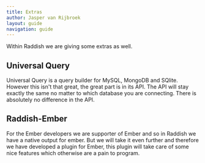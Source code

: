 ```yaml
---
title: Extras
author: Jasper van Rijbroek
layout: guide
navigation: guide
---
```


Within Raddish we are giving some extras as well.

## Universal Query
Universal Query is a query builder for MySQL, MongoDB and SQlite.
However this isn't that great, the great part is in its API.
The API will stay exactly the same no matter to which database you are connecting. There is absolutely no difference in the API.

## Raddish-Ember
For the Ember developers we are supporter of Ember and so in Raddish we have a native output for ember.
But we will take it even further and therefore we have developed a plugin for Ember,
this plugin will take care of some nice features which otherwise are a pain to program.